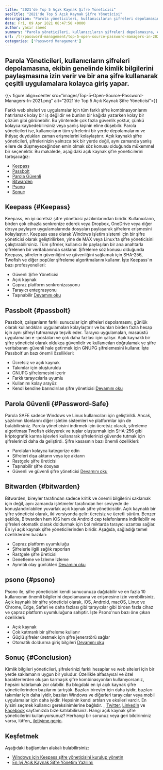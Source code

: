 ```yaml
---
title: "2021'de Top 5 Açık Kaynak Şifre Yöneticisi" 
seoTitle: "2021'de Top 5 Açık Kaynak Şifre Yöneticisi" 
description: "Parola yöneticileri, kullanıcıların şifreleri depolamasına, ekibin genelinde kimlik bilgilerini paylaşmasına izin verir ve bir ana şifre kullanarak çeşitli uygulamalara kolayca giriş yapar." 
date: Fri, 09 Apr 2021 08:47:58 +0000
author: yasir saeed
summary: "Parola yöneticileri, kullanıcıların şifreleri depolamasına, ekibin genelinde kimlik bilgilerini paylaşmasına izin verir ve bir ana şifre kullanarak çeşitli uygulamalara kolayca giriş yapar." 
url: /tr/password-management/top-5-open-source-password-managers-in-2021/
categories: ['Password Management']
---
```


## Parola Yöneticileri, kullanıcıların şifreleri depolamasına, ekibin genelinde kimlik bilgilerini paylaşmasına izin verir ve bir ana şifre kullanarak çeşitli uygulamalara kolayca giriş yapar.

{{< figure align=center src="images/Top-5-Open-Source-Password-Managers-In-2021.png" alt="2021'de Top 5 Açık Kaynak Şifre Yöneticisi">}}

Farklı web siteleri ve uygulamalar için tüm farklı şifre kombinasyonlarını hatırlamak kolay bir iş değildir ve bunları bir kağıda yazarken kolay bir çözüm gibi görünebilir. Bu yöntemde çok fazla güvenlik yoktur, çünkü kolayca kaybedebilirsiniz veya yanlış kişinin eline düşebilir. Parola yöneticileri ise, kullanıcıların tüm şifrelerini bir yerde depolamalarını ve ihtiyaç duydukları zaman erişmelerini kolaylaştırır. Açık kaynaklı şifre yöneticileri, şifrelerinizin yalnızca tek bir yerde değil, aynı zamanda yanlış ellere de düşmeyeceğinden emin olmak söz konusu olduğunda mükemmel bir seçenektir. Bu makalede, aşağıdaki açık kaynak şifre yöneticilerini tartışacağız:
  * [Keepass][1]
  * [Passbolt][2]
  * [Parola Güvenli][3]
  * [Bitwarden][4]
  * [Psono][5]
  * [Sonuç][6]

## Keepass {#Keepass}
Keepass, en iyi ücretsiz şifre yöneticisi yazılımlarından biridir. Kullanıcıların, birden çok cihazla senkronize ederek veya Dropbox, OneDrive veya diğer dosya paylaşım uygulamalarında dosyaları paylaşarak şifrelere erişmesini kolaylaştırır. Keepass esas olarak Windows işletim sistemi için bir şifre yöneticisi olarak geliştirilirken, yine de MAX veya Linux'ta şifre yöneticisini çalıştırabilirsiniz. Tüm şifreler, kullanıcı ile paylaşılan bir ana anahtarla şifrelenen bir veritabanında saklanır. Şifreleme söz konusu olduğunda Keepass, şifrelerin güvenliğini ve güvenliğini sağlamak için SHA-256, Twofish ve diğer popüler şifreleme algoritmalarını kullanır. İşte Keepass'ın bazı profesyonelleri:
  * Güvenli Şifre Yöneticisi
  * Açık kaynak
  * Çapraz platform senkronizasyonu
  * Tarayıcı entegrasyonu
  * Taşınabilir
[Devamını oku][7]

## Passbolt {#passbolt}
Passbolt, çalışanların farklı sunucular için şifreleri depolamasını, günlük olarak kullandıkları uygulamaları kolaylaştırır ve bunları birden fazla hesap için aynı şifreyi tutmamaya teşvik eder. Tarayıcı uygulamaları, masaüstü uygulamaları e -postaları ve çok daha fazlası için çalışır. Açık kaynaklı bir şifre yöneticisi olarak oldukça güvenlidir ve kullanıcıları doğrulamak ve şifre veritabanını güvenli hale getirmek için GNUPG şifrelemesini kullanır. İşte Passbolt'un bazı önemli özellikleri:
  * Ücretsiz ve açık kaynak
  * Takımlar için oluşturuldu
  * GNUPG şifrelemesini içerir
  * Farklı tarayıcılarla uyumlu
  * Kullanımı kolay arayüz
  * Kendi kendine barındırılan şifre yöneticisi
[Devamını oku][8]

## Parola Güvenli {#Password-Safe}
Parola SAFE sadece Windows ve Linux kullanıcıları için geliştirildi. Ancak, yazılımın klonlarını diğer işletim sistemleri ve platformlar için de bulabilirsiniz. Parola yöneticisini indirmek için ücretsiz olarak, şifreleme algoritması Twofish ekleyerek ve tuşlar oluşturmak için SHA-256 gibi kriptografik karma işlevleri kullanarak şifrelerinizi güvende tutmak için şifrelerinizi daha da geliştirdi. Şifre kasasının bazı önemli özellikleri:
  * Parolaları kolayca kategorize edin
  * Şifreleri dışa aktarın veya içe aktarın
  * Rastgele şifre üreticisi
  * Taşınabilir şifre dosyası
  * Güvenli ve güvenli şifre yöneticisi
[Devamını oku][9]

## Bitwarden {#bitwarden}
Bitwarden, bireyler tarafından sadece kritik ve önemli bilgilerini saklamak için değil, aynı zamanda işletmeler tarafından her seviyede de konuşlandırılabilen yuvarlak açık kaynak şifre yöneticisidir. Açık kaynaklı bir şifre yöneticisi olarak, iki versiyonda gelir: ücretsiz ve ücretli sürüm. Benzer şekilde, Bitwarden hem iOS hem de Android cep telefonlarına indirilebilir ve şifreleri otomatik olarak doldurmak için bol miktarda tarayıcı uzantısı sağlar. En iyi açık kaynak şifre yöneticilerinden biridir. Aşağıda, sağladığı temel özelliklerden bazıları:
  * Çapraz platform uyumluluğu
  * Şifrelerle ilgili sağlık raporları
  * Rastgele şifre üreticisi
  * Denetleme ve İzleme İzleme
  * Ayrıntılı olay günlükleri
[Devamını oku][10]

## psono {#psono}
Psono ile, şifre yöneticisini kendi sunucunuza dağıtabilir ve en fazla 10 kullanıcının önemli bilgilerini depolamasına ve erişmesine izin verebilirsiniz. Açık kaynaklı bir şifre yöneticisi olarak, iOS, Android, macOS, Linux ve Chrome, Edge, Safari ve daha fazlası gibi tarayıcılar gibi birden fazla cihaz ve çapraz platform uyumluluğuna sahiptir. İşte Psono'nun bazı öne çıkan özellikleri:
  * Açık kaynak
  * Çok katmanlı bir şifreleme kullanır
  * Güçlü şifreler üretmek için şifre jeneratörü sağlar
  * Otomatik doldurma giriş bilgileri
[Devamını oku][11]

## Sonuç {#Conclusion}
Kimlik bilgileri yöneticileri, şifrelerinizi farklı hesaplar ve web siteleri için bir yerde saklamanın uygun bir yoludur. Özellikle alfasayısal ve özel karakterlerden oluşan karmaşık şifre kombinasyonları kullanıyorsanız, hepsini hatırlamak zor olabilir. Bu blogdaki en iyi açık kaynak şifre yöneticilerinden bazılarını tartıştık. Bazıları bireyler için daha iyidir, bazıları takımlar için daha iyidir, bazıları Windows ve diğerleri tarayıcılar veya mobil uygulamalar için daha iyidir. Hepsinin kendi artıları ve eksileri vardır. En iyisini seçmek kullanıcı gereksinimlerine bağlıdır.
_ [Twitter][12], [LinkedIn][13] ve [Facebook][14] sayfamızda bize katılabilirsiniz. Hangi açık kaynak şifre yöneticilerini kullanıyorsunuz? Herhangi bir sorunuz veya geri bildiriminiz varsa, lütfen_ [iletişime geçin][15].

## Keşfetmek
Aşağıdaki bağlantıları alakalı bulabilirsiniz:
  * [Windows için Keepass şifre yöneticisini kurulup yönetin][16]
  * [En İyi Açık Kaynak Şifre Yönetim Yazılımı][17]

  
[1]: #keepass
[2]: #passbolt
[3]: #password-safe
[4]: #bitwarden
[5]: #psono
[6]: #conclusion
[7]: https://products.containerize.com/password-management/keepass
[8]: https://products.containerize.com/password-management/passbolt
[9]: https://products.containerize.com/password-management/password-safe
[10]: https://products.containerize.com/password-management/bitwarden
[11]: https://products.containerize.com/password-management/psono
[12]: https://twitter.com/containerize_co
[13]: https://www.linkedin.com/company/containerize/
[14]: http://facebook.com/containerize
[15]: mailto:yasir.saeed@aspose.com
[16]: https://blog.containerize.com/password-management/setup-manage-keepass-password-manager-for-windows/
[17]: https://products.containerize.com/password-management
